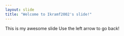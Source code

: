 ```yaml
---
layout: slide
title: "Welcome to Ikramf2002's slide!"
---
```

This is my awesome slide
Use the left arrow to go back!

